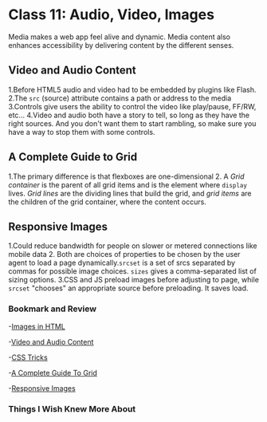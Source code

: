 # Class 11: Audio, Video, Images

Media makes a web app feel alive and dynamic. Media content also enhances accessibility by delivering content by the different senses.

## Video and Audio Content

<!-- Questions:
  
  1.Explain how the ability to use video and audio on the web has evolved since the early 2000s.
  2.Describe the use of the src and controls attributes in the <video> element.
  3.Why is it important to have fallback content inside the <video> element?
  4.Write a very short story where <audio> and <video> are characters.

 -->

 1.Before HTML5 audio and video had to be embedded by plugins like Flash.
 2.The `src` (source) attribute contains a path or address to the media
 3.Controls give users the ability to control the video like play/pause, FF/RW, etc...
 4.Video and audio both have a story to tell, so long as they have the right sources. And you don't want them to start rambling, so make sure you have a way to stop them with some controls.

## A Complete Guide to Grid

 <!-- Questions:
  
  1.How does Grid layout differ from Flex?
  2.Grid container, grid item, and grid line are a few important terms to understand when using Grid. Please describe these terms in a few sentences.

  -->

  1.The primary difference is that flexboxes are one-dimensional
  2. A *Grid container* is the parent of all grid items and is the element where `display` lives. *Grid lines* are the dividing lines that build the grid, and *grid items* are the children of the grid container, where the content occurs.

## Responsive Images

<!-- Questions: 

  1.Besides making a site visually appealing across different screen sizes, why should developers make images responsive?
  2.Define the following <img> attributes srcset and sizes. Write an example of how they are used.
  3.How is srcset more helpful for responsive images than CSS or JavaScript?

 -->

 1.Could reduce bandwidth for people on slower or metered connections like mobile data
 2. Both are choices of properties to be chosen by the user agent to load a page dynamically.`srcset` is a set of srcs separated by commas for possible image choices. `sizes` gives a comma-separated list of sizing options.
 3.CSS and JS preload images before adjusting to page, while `srcset` "chooses" an appropriate source before preloading. It saves load.

### Bookmark and Review

  -[Images in HTML](https://developer.mozilla.org/en-US/docs/Learn/HTML/Multimedia_and_embedding/Images_in_HTML)

  -[Video and Audio Content](https://developer.mozilla.org/en-US/docs/Learn/HTML/Multimedia_and_embedding/Video_and_audio_content)

  -[CSS Tricks](https://css-tricks.com/)

  -[A Complete Guide To Grid](https://css-tricks.com/snippets/css/complete-guide-grid/)

  -[Responsive Images](https://developer.mozilla.org/en-US/docs/Learn/HTML/Multimedia_and_embedding/Responsive_images)

### Things I Wish Knew More About
